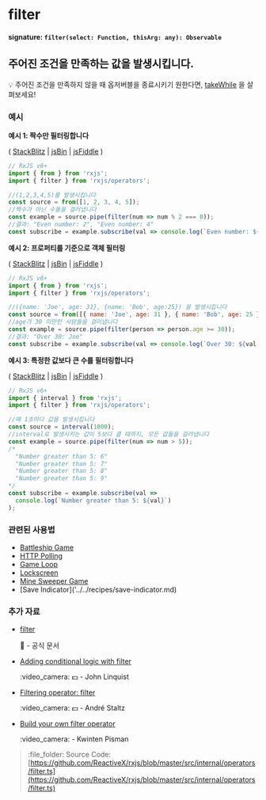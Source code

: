 # filter

#### signature: `filter(select: Function, thisArg: any): Observable`

## 주어진 조건을 만족하는 값을 발생시킵니다.

:bulb: 주어진 조건을 만족하지 않을 때 옵저버블을 종료시키기 원한다면,  [takeWhile](takewhile.md) 을 살펴보세요!

### 예시

**예시 1: 짝수만 필터링합니다**

\( [StackBlitz](https://stackblitz.com/edit/typescript-4g4cys?file=index.ts&devtoolsheight=100) \| [jsBin](http://jsbin.com/vafogoluye/1/edit?js,console) \| [jsFiddle](https://jsfiddle.net/btroncone/tkz0fuy2/) \)

```javascript
// RxJS v6+
import { from } from 'rxjs';
import { filter } from 'rxjs/operators';

//(1,2,3,4,5)를 발생시킵니다
const source = from([1, 2, 3, 4, 5]);
//짝수가 아닌 수들을 걸러냅니다
const example = source.pipe(filter(num => num % 2 === 0));
//결과: "Even number: 2", "Even number: 4"
const subscribe = example.subscribe(val => console.log(`Even number: ${val}`));
```

**예시 2: 프로퍼티를 기준으로 객체 필터링**

\( [StackBlitz](https://stackblitz.com/edit/typescript-n73fsn?file=index.ts&devtoolsheight=100) \| [jsBin](http://jsbin.com/qihagaxuso/1/edit?js,console) \| [jsFiddle](https://jsfiddle.net/btroncone/yjdsoug1/) \)

```javascript
// RxJS v6+
import { from } from 'rxjs';
import { filter } from 'rxjs/operators';

//({name: 'Joe', age: 31}, {name: 'Bob', age:25}) 을 발생시킵니다
const source = from([{ name: 'Joe', age: 31 }, { name: 'Bob', age: 25 }]);
//age가 30 미만인 사람들을 걸러냅니다
const example = source.pipe(filter(person => person.age >= 30));
//결과: "Over 30: Joe"
const subscribe = example.subscribe(val => console.log(`Over 30: ${val.name}`));
```

**예시 3: 특정한 값보다 큰 수를 필터링합니다**

\( [StackBlitz](https://stackblitz.com/edit/typescript-eyvvfu?file=index.ts&devtoolsheight=100) \| [jsBin](http://jsbin.com/rakabaheyu/1/edit?js,console) \| [jsFiddle](https://jsfiddle.net/btroncone/g1tgreha/) \)

```javascript
// RxJS v6+
import { interval } from 'rxjs';
import { filter } from 'rxjs/operators';

//매 1초마다 값을 발생시킵니다
const source = interval(1000);
//interval로 발생시키는 값이 5보다 클 때까지, 모든 값들을 걸러냅니다
const example = source.pipe(filter(num => num > 5));
/*
  "Number greater than 5: 6"
  "Number greater than 5: 7"
  "Number greater than 5: 8"
  "Number greater than 5: 9"
*/
const subscribe = example.subscribe(val =>
  console.log(`Number greater than 5: ${val}`)
);
```

### 관련된 사용법

* [Battleship Game](../../recipes/battleship-game.md)
* [HTTP Polling](../../recipes/http-polling.md)
* [Game Loop](../../recipes/gameloop.md)
* [Lockscreen](../../recipes/lockscreen.md)
* [Mine Sweeper Game](../../recipes/mine-sweeper-game.md)
* \[Save Indicator\]\('../../recipes/save-indicator.md\)

### 추가 자료

* [filter](https://rxjs.dev/api/operators/filter)

  :newspaper: - 공식 문서

* [Adding conditional logic with filter](https://egghead.io/lessons/rxjs-adding-conditional-logic-with-filter?course=step-by-step-async-javascript-with-rxjs)

  :video\_camera: :dollar: - John Linquist

* [Filtering operator: filter](https://egghead.io/lessons/rxjs-filtering-operator-filter?course=rxjs-beyond-the-basics-operators-in-depth)

  :video\_camera: :dollar: - André Staltz

* [Build your own filter operator](https://blog.strongbrew.io/build-the-operators-from-rxjs-from-scratch/?lectureId=filter#app)

  :video\_camera: - Kwinten Pisman

> :file\_folder: Source Code: [https://github.com/ReactiveX/rxjs/blob/master/src/internal/operators/filter.ts](https://github.com/ReactiveX/rxjs/blob/master/src/internal/operators/filter.ts)

